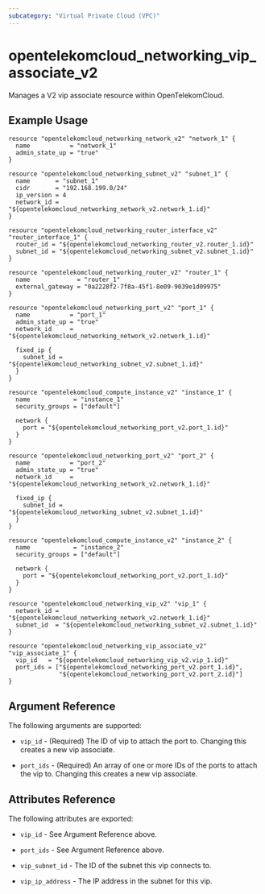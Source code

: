```yaml
---
subcategory: "Virtual Private Cloud (VPC)"
---
```


# opentelekomcloud_networking_vip_associate_v2

Manages a V2 vip associate resource within OpenTelekomCloud.

## Example Usage

```hcl
resource "opentelekomcloud_networking_network_v2" "network_1" {
  name           = "network_1"
  admin_state_up = "true"
}

resource "opentelekomcloud_networking_subnet_v2" "subnet_1" {
  name       = "subnet_1"
  cidr       = "192.168.199.0/24"
  ip_version = 4
  network_id = "${opentelekomcloud_networking_network_v2.network_1.id}"
}

resource "opentelekomcloud_networking_router_interface_v2" "router_interface_1" {
  router_id = "${opentelekomcloud_networking_router_v2.router_1.id}"
  subnet_id = "${opentelekomcloud_networking_subnet_v2.subnet_1.id}"
}

resource "opentelekomcloud_networking_router_v2" "router_1" {
  name             = "router_1"
  external_gateway = "0a2228f2-7f8a-45f1-8e09-9039e1d09975"
}

resource "opentelekomcloud_networking_port_v2" "port_1" {
  name           = "port_1"
  admin_state_up = "true"
  network_id     = "${opentelekomcloud_networking_network_v2.network_1.id}"

  fixed_ip {
    subnet_id =  "${opentelekomcloud_networking_subnet_v2.subnet_1.id}"
  }
}

resource "opentelekomcloud_compute_instance_v2" "instance_1" {
  name            = "instance_1"
  security_groups = ["default"]

  network {
    port = "${opentelekomcloud_networking_port_v2.port_1.id}"
  }
}

resource "opentelekomcloud_networking_port_v2" "port_2" {
  name           = "port_2"
  admin_state_up = "true"
  network_id     = "${opentelekomcloud_networking_network_v2.network_1.id}"

  fixed_ip {
    subnet_id =  "${opentelekomcloud_networking_subnet_v2.subnet_1.id}"
  }
}

resource "opentelekomcloud_compute_instance_v2" "instance_2" {
  name            = "instance_2"
  security_groups = ["default"]

  network {
    port = "${opentelekomcloud_networking_port_v2.port_1.id}"
  }
}

resource "opentelekomcloud_networking_vip_v2" "vip_1" {
  network_id = "${opentelekomcloud_networking_network_v2.network_1.id}"
  subnet_id  = "${opentelekomcloud_networking_subnet_v2.subnet_1.id}"
}

resource "opentelekomcloud_networking_vip_associate_v2" "vip_associate_1" {
  vip_id   = "${opentelekomcloud_networking_vip_v2.vip_1.id}"
  port_ids = ["${opentelekomcloud_networking_port_v2.port_1.id}",
              "${opentelekomcloud_networking_port_v2.port_2.id}"]
}
```

## Argument Reference

The following arguments are supported:

* `vip_id` - (Required) The ID of vip to attach the port to.
  Changing this creates a new vip associate.

* `port_ids` - (Required) An array of one or more IDs of the ports to attach the vip to.
  Changing this creates a new vip associate.

## Attributes Reference

The following attributes are exported:

* `vip_id` - See Argument Reference above.

* `port_ids` - See Argument Reference above.

* `vip_subnet_id` - The ID of the subnet this vip connects to.

* `vip_ip_address` - The IP address in the subnet for this vip.
